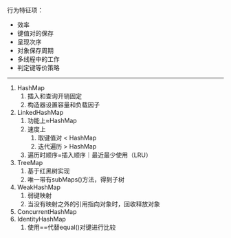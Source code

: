 行为特征项：
* 效率 
* 键值对的保存 
* 呈现次序 
* 对象保存周期 
* 多线程中的工作 
* 判定键等价策略
____
1. HashMap
   1. 插入和查询开销固定
   2. 构造器设置容量和负载因子
2. LinkedHashMap
   1. 功能上≈HashMap 
   2. 速度上
      1. 取键值对 < HashMap
      2. 迭代遍历 > HashMap
   3. 遍历时顺序=插入顺序｜最近最少使用（LRU）
3. TreeMap
   1. 基于红黑树实现
   2. 唯一带有subMaps()方法，得到子树
4. WeakHashMap
   1. 弱键映射
   2. 当没有映射之外的引用指向对象时，回收释放对象
5. ConcurrentHashMap
6. IdentityHashMap
   1. 使用==代替equal()对键进行比较
